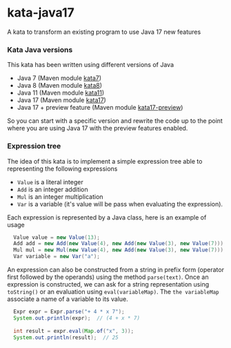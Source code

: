 # kata-java17
A kata to transform an existing program to use Java 17 new features

### Kata Java versions

This kata has been written using different versions of Java
- Java 7 (Maven module [kata7](kata7))
- Java 8 (Maven module [kata8](kata8))
- Java 11 (Maven module [kata11](kata11))
- Java 17 (Maven module [kata17](kata17))
- Java 17 + preview feature (Maven module [kata17-preview](kata7-preview))

So you can start with a specific version and rewrite the code up to the point where you are using Java 17
with the preview features enabled.

### Expression tree

The idea of this kata is to implement a simple expression tree able to representing the following expressions
- `Value` is a literal integer
- `Add` is an integer addition
- `Mul` is an integer multiplication
- `Var` is a variable (it's value will be pass when evaluating the expression).

Each expression is represented by a Java class, here is an example of usage
```java
  Value value = new Value(13);
  Add add = new Add(new Value(4), new Add(new Value(3), new Value(7)));
  Mul mul = new Mul(new Value(4), new Add(new Value(3), new Value(7)));
  Var variable = new Var("a");
```

An expression can also be constructed from a string in prefix form (operator first followed by the operands)
using the method `parse(text)`.
Once an expression is constructed, we can ask for a string representation using `toString()` or an evaluation
using `eval(variableMap)`. The `the variableMap` associate a name of a variable to its value.
```java
  Expr expr = Expr.parse("+ 4 * x 7");
  System.out.println(expr);  // (4 + x * 7) 
  
  int result = expr.eval(Map.of("x", 3));
  System.out.println(result);  // 25
```
